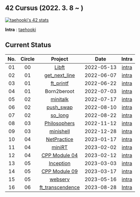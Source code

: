## 42 Cursus (2022. 3. 8 ~ )

[![taehooki's 42 stats](https://badge.mediaplus.ma/kettlebells/taehooki?1337Badge=off&42Network=off&UM6P=off)](https://github.com/oakoudad/badge42)

**Intra** : [taehooki](https://profile.intra.42.fr/users/taehooki)

## Current Status

| No. | Circle |                                 Project                                 |    Date    |                                            Intra                                             |
| :-: | :----: | :---------------------------------------------------------------------: | :--------: | :------------------------------------------------------------------------------------------: |
| 01  |   00   |               [Libft](https://github.com/23tae/42-libft)                | 2022-05-13 |     [intra](https://projects.intra.42.fr/projects/42cursus-libft/projects_users/2524616)     |
| 02  |   01   |       [get_next_line](https://github.com/23tae/42-get_next_line)        | 2022-06-07 | [intra](https://projects.intra.42.fr/projects/42cursus-get_next_line/projects_users/2610121) |
| 03  |   01   |           [ft_printf](https://github.com/23tae/42-ft_printf)            | 2022-06-22 |   [intra](https://projects.intra.42.fr/projects/42cursus-ft_printf/projects_users/2631413)   |
| 04  |   01   |                               Born2beroot                               | 2022-07-03 |      [intra](https://projects.intra.42.fr/projects/born2beroot/projects_users/2644593)       |
| 05  |   02   |            [minitalk](https://github.com/23tae/42-minitalk)             | 2022-07-17 |        [intra](https://projects.intra.42.fr/projects/minitalk/projects_users/2670581)        |
| 06  |   02   |           [push_swap](https://github.com/23tae/42-push_swap)            | 2022-08-10 |   [intra](https://projects.intra.42.fr/projects/42cursus-push_swap/projects_users/2716111)   |
| 07  |   02   |             [so_long](https://github.com/23tae/42-so_long)              | 2022-08-22 |        [intra](https://projects.intra.42.fr/projects/so_long/projects_users/2736884)         |
| 08  |   03   |        [Philosophers](https://github.com/23tae/42-philosophers)         | 2022-11-12 | [intra](https://projects.intra.42.fr/projects/42cursus-philosophers/projects_users/2811868)  |
| 09  |   03   |           [minishell](https://github.com/23tae/42-minishell)            | 2022-12-28 |   [intra](https://projects.intra.42.fr/projects/42cursus-minishell/projects_users/2880785)   |
| 10  |   04   |         [NetPractice](https://github.com/23tae/42-netpractice)          | 2023-01-17 |      [intra](https://projects.intra.42.fr/projects/netpractice/projects_users/2929804)       |
| 11  |   04   |              [miniRT](https://github.com/23tae/42-minirt)               | 2023-02-02 |         [intra](https://projects.intra.42.fr/projects/minirt/projects_users/2956546)         |
| 12  |   04   |         [CPP Module 04](https://github.com/23tae/42-cpp-module)         | 2023-02-12 |     [intra](https://projects.intra.42.fr/projects/cpp-module-04/projects_users/2974592)      |
| 13  |   05   |           [Inception](https://github.com/23tae/42-inception)            | 2023-03-03 |       [intra](https://projects.intra.42.fr/projects/inception/projects_users/2991079)        |
| 14  |   05   |         [CPP Module 09](https://github.com/23tae/42-cpp-module)         | 2023-03-17 |     [intra](https://projects.intra.42.fr/projects/cpp-module-09/projects_users/3028590)      |
| 15  |   05   |             [webserv](https://github.com/23tae/42-webserv)              | 2023-05-16 |        [intra](https://projects.intra.42.fr/projects/webserv/projects_users/3086983)         |
| 16  |   06   | [ft_transcendence](https://github.com/naengmyeon-pong/ft_transcendence) | 2023-08-28 |    [Intra](https://projects.intra.42.fr/projects/ft_transcendence/projects_users/3270192)    |
